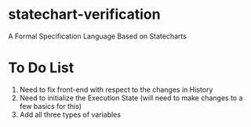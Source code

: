 # statechart-verification
A Formal Specification Language Based on Statecharts

# To Do List
   1. Need to fix front-end with respect to the changes in History
   2. Need to initialize the Execution State (will need to make changes to a few basics for this)
   3. Add all three types of variables

